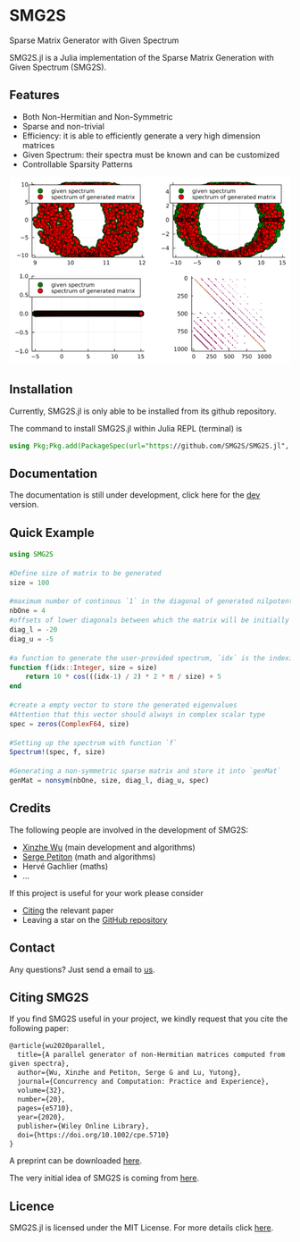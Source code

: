 # SMG2S
Sparse Matrix Generator with Given Spectrum

SMG2S.jl is a Julia implementation of the Sparse Matrix Generation with Given Spectrum (SMG2S).

## Features
- Both Non-Hermitian and Non-Symmetric
- Sparse and non-trivial
- Efficiency: it is able to efficiently generate a very high dimension matrices
- Given Spectrum: their spectra must be known and can be customized
- Controllable Sparsity Patterns

![Comparison of generated spectrum with given spectrum](fig/example.png)

## Installation

Currently, SMG2S.jl is only able to be installed from its github repository.

The command to install SMG2S.jl within Julia REPL (terminal) is

```julia
using Pkg;Pkg.add(PackageSpec(url="https://github.com/SMG2S/SMG2S.jl", rev="main"))
```

## Documentation
The documentation is still under development, click here for the [dev](https://smg2s.github.io/SMG2S.jl/dev/) version.


## Quick Example

```julia
using SMG2S

#Define size of matrix to be generated
size = 100

#maximum number of continous `1` in the diagonal of generated nilpotent matrix
nbOne = 4
#offsets of lower diagonals between which the matrix will be initially filled
diag_l = -20
diag_u = -5

#a function to generate the user-provided spectrum, `idx` is the indexing of eigenvalues
function f(idx::Integer, size = size)
    return 10 * cos(((idx-1) / 2) * 2 * π / size) + 5
end

#create a empty vector to store the generated eigenvalues
#Attention that this vector should always in complex scalar type
spec = zeros(ComplexF64, size)

#Setting up the spectrum with function `f`
Spectrum!(spec, f, size)

#Generating a non-symmetric sparse matrix and store it into `genMat`
genMat = nonsym(nbOne, size, diag_l, diag_u, spec)
```

## Credits

The following people are involved in the development of SMG2S:
- [Xinzhe Wu](https://github.com/brunowu) (main development and algorithms)
- [Serge Petiton](https://www.cristal.univ-lille.fr/~petiton/) (math and algorithms)
- Hervé Gachlier (maths)
- ...

If this project is useful for your work please consider
* [Citing](citing.md) the relevant paper
* Leaving a star on the [GitHub repository](https://github.com/SMG2S/SMG2S.jl)

## Contact

Any questions? Just send a email to [us](mailto:xin.wu@fz-juelich.de).


## Citing SMG2S

If you find SMG2S useful in your project, we kindly request that you cite the following paper:
```
@article{wu2020parallel,
  title={A parallel generator of non-Hermitian matrices computed from given spectra},
  author={Wu, Xinzhe and Petiton, Serge G and Lu, Yutong},
  journal={Concurrency and Computation: Practice and Experience},
  volume={32},
  number={20},
  pages={e5710},
  year={2020},
  publisher={Wiley Online Library},
  doi={https://doi.org/10.1002/cpe.5710}
}
```
A preprint can be downloaded [here](https://hal.archives-ouvertes.fr/hal-02469027/document).

The very initial idea of SMG2S is coming from [here](http://www.vecpar.org/posters/vecpar2014_submission_41.pdf).

## Licence

SMG2S.jl is licensed under the MIT License. For more details click [here](https://github.com/SMG2S/SMG2S.jl/blob/main/LICENSE).
